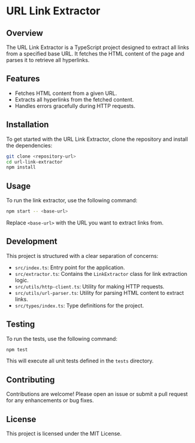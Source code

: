# URL Link Extractor

## Overview
The URL Link Extractor is a TypeScript project designed to extract all links from a specified base URL. It fetches the HTML content of the page and parses it to retrieve all hyperlinks.

## Features
- Fetches HTML content from a given URL.
- Extracts all hyperlinks from the fetched content.
- Handles errors gracefully during HTTP requests.

## Installation
To get started with the URL Link Extractor, clone the repository and install the dependencies:

```bash
git clone <repository-url>
cd url-link-extractor
npm install
```

## Usage
To run the link extractor, use the following command:

```bash
npm start -- <base-url>
```

Replace `<base-url>` with the URL you want to extract links from.

## Development
This project is structured with a clear separation of concerns:
- `src/index.ts`: Entry point for the application.
- `src/extractor.ts`: Contains the `LinkExtractor` class for link extraction logic.
- `src/utils/http-client.ts`: Utility for making HTTP requests.
- `src/utils/url-parser.ts`: Utility for parsing HTML content to extract links.
- `src/types/index.ts`: Type definitions for the project.

## Testing
To run the tests, use the following command:

```bash
npm test
```

This will execute all unit tests defined in the `tests` directory.

## Contributing
Contributions are welcome! Please open an issue or submit a pull request for any enhancements or bug fixes.

## License
This project is licensed under the MIT License.